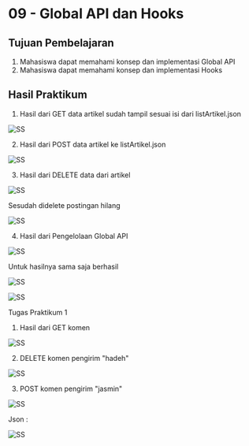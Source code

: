 # 09 - Global API dan Hooks

## Tujuan Pembelajaran

1. Mahasiswa dapat memahami konsep dan implementasi Global API
2. Mahasiswa dapat memahami konsep dan implementasi Hooks

## Hasil Praktikum

1. Hasil dari GET data artikel sudah tampil sesuai isi dari listArtikel.json

![SS](img/Screenshot_1.jpg)

2. Hasil dari POST data artikel ke listArtikel.json

![SS](img/Screenshot_2.jpg)

3. Hasil dari DELETE data dari artikel

![SS](img/Screenshot_4.jpg)

Sesudah didelete postingan hilang

![SS](img/Screenshot_5.jpg)

4. Hasil dari Pengelolaan Global API

![SS](img/Screenshot_8.jpg)

Untuk hasilnya sama saja berhasil

![SS](img/Screenshot_6.jpg)

![SS](img/Screenshot_7.jpg)

Tugas Praktikum 1

1. Hasil dari GET komen

![SS](img/Screenshot_9.jpg)

2. DELETE komen pengirim "hadeh"

![SS](img/Screenshot_10.jpg)

3. POST komen pengirim "jasmin"

![SS](img/Screenshot_11.jpg)

Json :

![SS](img/Screenshot_12.jpg)
